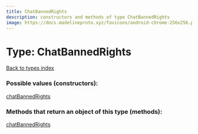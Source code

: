 ```yaml
---
title: ChatBannedRights
description: constructors and methods of type ChatBannedRights
image: https://docs.madelineproto.xyz/favicons/android-chrome-256x256.png
---
```

# Type: ChatBannedRights
[Back to types index](index.md)



### Possible values (constructors):

[chatBannedRights](../constructors/chatBannedRights.md)  



### Methods that return an object of this type (methods):



[chatBannedRights](../constructors/chatBannedRights.md)  

